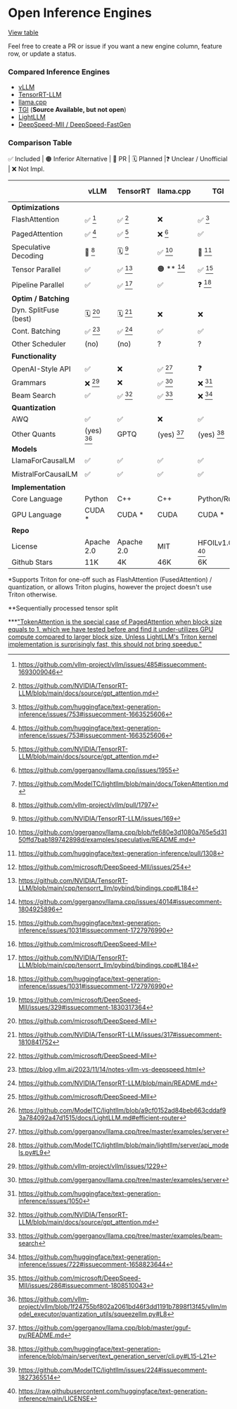 # Open Inference Engines

[View table](https://github.com/lapp0/lm-inference-engines/blob/main/README.md)

Feel free to create a PR or issue if you want a new engine column, feature row, or update a status. 

### Compared Inference Engines

- [vLLM](https://github.com/vllm-project/vllm/)
- [TensorRT-LLM](https://github.com/NVIDIA/TensorRT-LLM)
- [llama.cpp](https://github.com/ggerganov/llama.cpp/)
- [TGI](https://github.com/huggingface/text-generation-inference/) (**Source Available, but not open**)
- [LightLLM](https://github.com/ModelTC/lightllm)
- [DeepSpeed-MII / DeepSpeed-FastGen](https://github.com/microsoft/DeepSpeed-MII)


### Comparison Table

 ✅ Included | 🟠 Inferior Alternative | 🔨 PR | 🗓️ Planned |❓ Unclear / Unofficial | ❌ Not Impl.



|                          | vLLM       | TensorRT       | llama.cpp    | TGI         | LightLLM    | DS Fastgen  |
|--------------------------|------------|----------------|--------------|-------------|-------------|-------------|
| **Optimizations**        |            |                |              |             |             |             |
| FlashAttention           | ✅ [^4]    | ✅ [^16]        | ❌              | ✅ [^1]     | ✅           | ✅         |
| PagedAttention           | ✅ [^1]    | ✅ [^16]        | ❌ [^10]     | ✅          | 🟠 ***  [^19]    |  ✅         |
| Speculative Decoding     | 🔨 [^8]    | 🗓️ [^2]        | ✅ [^11]     | 🔨 [^3]     | ❌           |  ❌ [^27]       |
| Tensor Parallel          | ✅         | ✅ [^17]        | 🟠 ** [^12]     | ✅ [^5]     | ✅           | ✅ [^25]         |
| Pipeline Parallel        | ✅         | ✅ [^17]        | ✅           | ❓ [^5]     | ❌           | ❌ [^26]            |
| **Optim / Batching**      |            |                |              |             |             |           |
| Dyn. SplitFuse (best)     | 🗓️ [^25]   | 🗓️ [^29]         | ❌          | ❌          | ❌          | ✅ [^25]       |
| Cont. Batching           | ✅ [^22]   | ✅ [^23]        | ✅           | ✅          | ❌           | ✅ [^25]       |
| Other Scheduler          | (no)       | (no)           | ?           | ?          | (yes) [^24]   | (no)          |
| **Functionality**        |            |                |              |             |             |             |
| OpenAI-Style API         | ✅         | ❌              | ✅ [^13]     | ❓           | ✅ [^20]     |  ❌            |
| Grammars                 | ❌ [^9]    | ❌              | ✅ [^13]     | ❌ [^6]     | ❌           | ❌         |
| Beam Search              | ✅         | ✅ [^16]        | ✅ [^14]     | ❌ [^7]     | ❌           | ❌ [^28]            |
| **Quantization**         |            |                |              |             |             |             |
| AWQ                      | ✅         | ✅              | ❌           | ✅          | ❌           | ❌             |
| Other Quants             | (yes) [^30]  | GPTQ         | (yes) [^31]  | (yes) [^18] | ?           |  ?          |
| **Models**               |            |                |              |             |             |             |
| LlamaForCausalLM         | ✅         | ✅              | ✅           | ✅          | ✅           |  ✅          |
| MistralForCausalLM       | ✅         | ✅              | ✅           | ✅          | 🗓️ [^21]    |   ✅         |
| **Implementation**       |            |                |              |             |             |             |
| Core Language            | Python     | C++            | C++          | Python/Rust | Python      | Python        |
| GPU Language             | CUDA *     | CUDA *         | CUDA         | CUDA *      | Triton/CUDA | CUDA *        |
| **Repo**                 |            |                |              |             |             |             |
| License                  | Apache 2.0 | Apache 2.0     | MIT          | HFOILv1.0 [^15] | Apache 2.0 | Apache 2.0            |
| Github Stars             | 11K        | 4K             | 46K          | 6K          | 1K          |  1K            |


*Supports Triton for one-off such as FlashAttention (FusedAttention) / quantization, or allows Triton plugins, however the project doesn't use Triton otherwise.

**Sequentially processed tensor split

***["TokenAttention is the special case of PagedAttention when block size equals to 1, which we have tested before and find it under-utilizes GPU compute compared to larger block size. Unless LightLLM's Triton kernel implementation is surprisingly fast, this should not bring speedup."](https://github.com/vllm-project/vllm/issues/670#issuecomment-1664683953)

[^1]: https://github.com/huggingface/text-generation-inference/issues/753#issuecomment-1663525606
[^2]: https://github.com/NVIDIA/TensorRT-LLM/issues/169
[^3]: https://github.com/huggingface/text-generation-inference/pull/1308
[^4]: https://github.com/vllm-project/vllm/issues/485#issuecomment-1693009046
[^5]: https://github.com/huggingface/text-generation-inference/issues/1031#issuecomment-1727976990
[^6]: https://github.com/huggingface/text-generation-inference/issues/1050
[^7]: https://github.com/huggingface/text-generation-inference/issues/722#issuecomment-1658823644
[^8]: https://github.com/vllm-project/vllm/pull/1797
[^9]: https://github.com/vllm-project/vllm/issues/1229
[^10]: https://github.com/ggerganov/llama.cpp/issues/1955
[^11]: https://github.com/ggerganov/llama.cpp/blob/fe680e3d1080a765e5d3150ffd7bab189742898d/examples/speculative/README.md
[^12]: https://github.com/ggerganov/llama.cpp/issues/4014#issuecomment-1804925896
[^13]: https://github.com/ggerganov/llama.cpp/tree/master/examples/server
[^14]: https://github.com/ggerganov/llama.cpp/tree/master/examples/beam-search
[^15]: https://raw.githubusercontent.com/huggingface/text-generation-inference/main/LICENSE
[^16]: https://github.com/NVIDIA/TensorRT-LLM/blob/main/docs/source/gpt_attention.md
[^17]: https://github.com/NVIDIA/TensorRT-LLM/blob/main/cpp/tensorrt_llm/pybind/bindings.cpp#L184
[^18]: https://github.com/huggingface/text-generation-inference/blob/main/server/text_generation_server/cli.py#L15-L21
[^19]: https://github.com/ModelTC/lightllm/blob/main/docs/TokenAttention.md
[^20]: https://github.com/ModelTC/lightllm/blob/main/lightllm/server/api_models.py#L9
[^21]: https://github.com/ModelTC/lightllm/issues/224#issuecomment-1827365514
[^22]: https://blog.vllm.ai/2023/11/14/notes-vllm-vs-deepspeed.html
[^23]: https://github.com/NVIDIA/TensorRT-LLM/blob/main/README.md
[^24]: https://github.com/ModelTC/lightllm/blob/a9cf0152ad84beb663cddaf93a784092a47d1515/docs/LightLLM.md#efficient-router
[^25]: https://github.com/microsoft/DeepSpeed-MII
[^26]: https://github.com/microsoft/DeepSpeed-MII/issues/329#issuecomment-1830317364
[^27]: https://github.com/microsoft/DeepSpeed-MII/issues/254
[^28]: https://github.com/microsoft/DeepSpeed-MII/issues/286#issuecomment-1808510043
[^29]: https://github.com/NVIDIA/TensorRT-LLM/issues/317#issuecomment-1810841752
[^30]: https://github.com/vllm-project/vllm/blob/1f24755bf802a2061bd46f3dd1191b7898f13f45/vllm/model_executor/quantization_utils/squeezellm.py#L8
[^31]: https://github.com/ggerganov/llama.cpp/blob/master/gguf-py/README.md
